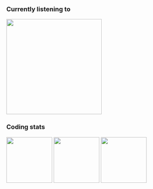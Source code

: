 <p align="center">
  <h3>Currently listening to</h3>
  <a><img src="https://spotify-github-profile.vercel.app/api/view?uid=948gaxqqryetkwyhbb8arr67m&cover_image=true" height="250px;" /></a>
  <br>
  <h3>Coding stats</h3>
  <a><img src="https://github-readme-stats.vercel.app/api?username=kageroukw&count_private=true&theme=material-palenight" height="120px;" /></a>
  <a><img src="https://github-readme-stats.vercel.app/api/wakatime/?username=minato&theme=material-palenight&layout=compact" height="120px;" /></a>
  <a><img src="https://github-readme-stats.vercel.app/api/top-langs/?username=kageroukw&theme=material-palenight&layout=compact" height="120px;" /></a>
</p>

